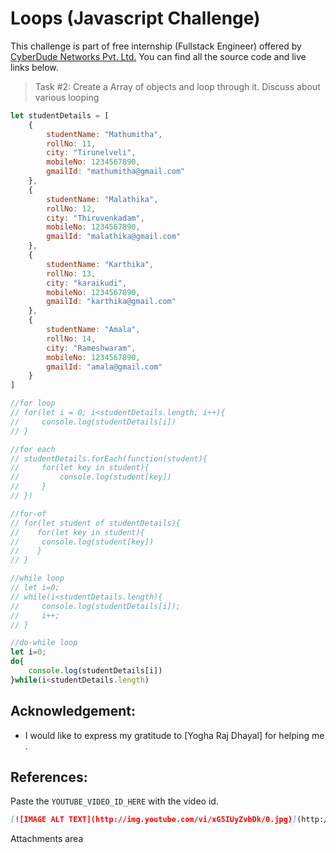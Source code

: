 # Loops (Javascript Challenge)
This challenge is part of free internship (Fullstack Engineer) offered by [CyberDude Networks Pvt. Ltd.](https://cyberdudenetworks.com) You can find all the source code and live links below.

> Task #2:  Create a Array of objects and loop through it. Discuss about various looping

```js
let studentDetails = [
    {
        studentName: "Mathumitha",
        rollNo: 11,
        city: "Tirunelveli",
        mobileNo: 1234567890,
        gmailId: "mathumitha@gmail.com"
    },
    {
        studentName: "Malathika",
        rollNo: 12,
        city: "Thiruvenkadam",
        mobileNo: 1234567890,
        gmailId: "malathika@gmail.com"
    },
    {
        studentName: "Karthika",
        rollNo: 13,
        city: "karaikudi",
        mobileNo: 1234567890,
        gmailId: "karthika@gmail.com"
    },
    {
        studentName: "Amala",
        rollNo: 14,
        city: "Rameshwaram",
        mobileNo: 1234567890,
        gmailId: "amala@gmail.com"
    }
]

//for loop
// for(let i = 0; i<studentDetails.length; i++){
//     console.log(studentDetails[i])
// }

//for each
// studentDetails.forEach(function(student){
//     for(let key in student){
//         console.log(student[key])
//     }
// })

//for-of
// for(let student of studentDetails){
//    for(let key in student){
//     console.log(student[key])
//    }
// }

//while loop
// let i=0;
// while(i<studentDetails.length){
//     console.log(studentDetails[i]);
//     i++;
// }

//do-while loop
let i=0;
do{
    console.log(studentDetails[i])
}while(i<studentDetails.length)
```

<!-- ### Live link -> 
Deploy it and put the link here. -->


## Acknowledgement:
 - I would like to express my gratitude to [Yogha Raj Dhayal] for helping me .

## References:

Paste the `YOUTUBE_VIDEO_ID_HERE` with the video id.
```md
[![IMAGE ALT TEXT](http://img.youtube.com/vi/xG5IUyZvbDk/0.jpg)](http://www.youtube.com/watch?v=xG5IUyZvbDk "#28 - JavaScript Switch-case (With Examples) - (தமிழில்) (Tamil) | JavaScript Course")
```
Attachments area